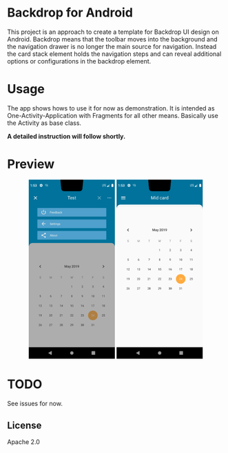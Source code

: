# Backdrop for Android
This project is an approach to create a template for Backdrop UI design on Android.
Backdrop means that the toolbar moves into the background and the navigation drawer is no longer the main source for navigation.
Instead the card stack element holds the navigation steps and can reveal additional options or configurations in the backdrop element.

# Usage
The app shows hows to use it for now as demonstration. 
It is intended as One-Activity-Application with Fragments for all other means.
Basically use the Activity as base class.

<b>A detailed instruction will follow shortly.</b>

# Preview
<p align="center">
  <img width="200" src="./img/open_backdrop.png">
  <img width="200" src="./img/cardstack_2.png">
</p>

# TODO
See issues for now.

## License
Apache 2.0
